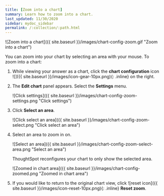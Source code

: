```yaml
---
title: [Zoom into a chart]
summary: Learn how to zoom into a chart.
last_updated: 11/30/2020
sidebar: mydoc_sidebar
permalink: /:collection/:path.html
---
```

![Zoom into a chart]({{ site.baseurl }}/images/chart-config-zoom.gif "Zoom into a chart")

You can zoom into your chart by selecting an area with your mouse. To zoom into a chart:

1. While viewing your answer as a chart, click the **chart configuration** icon ![]({{ site.baseurl }}/images/icon-gear-10px.png){: .inline} on the right.

2. The **Edit chart** panel appears. Select the **Settings** menu.

     ![Click settings]({{ site.baseurl }}/images/chart-config-zoom-settings.png "Click settings")

3. Click **Select an area**.

     ![Click select an area]({{ site.baseurl }}/images/chart-config-zoom-select.png "Click select an area")

4. Select an area to zoom in on.

    ![Select an area]({{ site.baseurl }}/images/chart-config-zoom-select-area.png "Select an area")

    ThoughtSpot reconfigures your chart to only show the selected area.

     ![Zoomed in chart area]({{ site.baseurl }}/images/chart-config-zoomed.png "Zoomed in chart area")

4. If you would like to return to the original chart view, click ![reset icon]({{ site.baseurl }}/images/icon-reset-10px.png){: .inline} **Reset zoom**.
